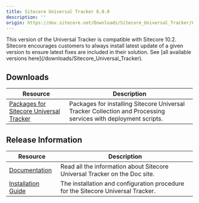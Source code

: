 ```yaml
---
title: Sitecore Universal Tracker 6.0.0
description: ''
origin: https://dev.sitecore.net/Downloads/Sitecore_Universal_Tracker/6x/Sitecore_Universal_Tracker_600.aspx
---
```


  <Alert variant='warning' mb={4}>
    <AlertIcon />
    This version of the Universal Tracker is compatible with Sitecore 10.2.
  </Alert>
  
  <Alert variant='warning' mb={4}>
    <AlertIcon />
    Sitecore encourages customers to always install latest update of a given version to ensure latest fixes are included in their solution. See [all available versions here](/downloads/Sitecore_Universal_Tracker).
  </Alert>
  

## Downloads

 | Resource | Description |
 | --- | --- |
 | [Packages for Sitecore Universal Tracker](https://scdp.blob.core.windows.net/downloads/Sitecore%20Universal%20Tracker/6x/Sitecore%20Universal%20Tracker%20600/Secure/Sitecore%20Universal%20Tracker%206.0.0.zip) | Packages for installing Sitecore Universal Tracker Collection and Processing services with deployment scripts. |

## Release Information

 | Resource | Description |
 | --- | --- |
 | [Documentation](https://doc.sitecore.com/developers/102/sitecore-experience-platform/en/universal-tracker.html) | Read all the information about Sitecore Universal Tracker on the Doc site. |
 | [Installation Guide](https://scdp.blob.core.windows.net/downloads/Sitecore%20Universal%20Tracker/6x/Sitecore%20Universal%20Tracker%20600/Secure/Universal_Tracker_6_0_Installation_Guide-en.pdf) | The installation and configuration procedure for the Sitecore Universal Tracker. |